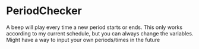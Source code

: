 # PeriodChecker
A beep will play every time a new period starts or ends. This only works according to my current schedule, but you can always change the variables. Might have a way to input your own periods/times in the future
